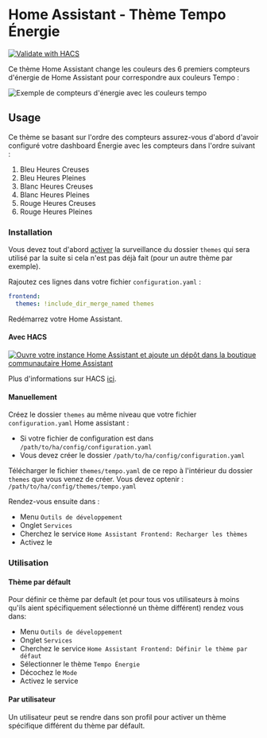 # Home Assistant - Thème Tempo Énergie

[![Validate with HACS](https://github.com/hekmon/hatempotheme/actions/workflows/hacs.yaml/badge.svg)](https://github.com/hekmon/hatempotheme/actions/workflows/hacs.yaml)

Ce thème Home Assistant change les couleurs des 6 premiers compteurs d'énergie de Home Assistant pour correspondre aux couleurs Tempo :

![Exemple de compteurs d'énergie avec les couleurs tempo](https://github.com/hekmon/hatempotheme/raw/v1.0.0/res/tempo_energy.png)

## Usage

Ce thème se basant sur l'ordre des compteurs assurez-vous d'abord d'avoir configuré votre dashboard Énergie avec les compteurs dans l'ordre suivant :

 1. Bleu Heures Creuses
 2. Bleu Heures Pleines
 3. Blanc Heures Creuses
 4. Blanc Heures Pleines
 5. Rouge Heures Creuses
 6. Rouge Heures Pleines

### Installation

Vous devez tout d'abord [activer](https://hacs.xyz/docs/categories/themes/) la surveillance du dossier `themes` qui sera utilisé par la suite si cela n'est pas déjà fait (pour un autre thème par exemple).

Rajoutez ces lignes dans votre fichier `configuration.yaml` :

```yaml
frontend:
  themes: !include_dir_merge_named themes
```

Redémarrez votre Home Assistant.

#### Avec HACS

[![Ouvre votre instance Home Assistant et ajoute un dépôt dans la boutique communautaire Home Assistant](https://my.home-assistant.io/badges/hacs_repository.svg)](https://my.home-assistant.io/redirect/hacs_repository/?owner=hekmon&repository=hatempotheme&category=theme)

Plus d'informations sur HACS [ici](https://hacs.xyz/).

#### Manuellement

Créez le dossier `themes` au même niveau que votre fichier `configuration.yaml` Home assistant :

 * Si votre fichier de configuration est dans `/path/to/ha/config/configuration.yaml`
 * Vous devez créer le dossier `/path/to/ha/config/configuration.yaml`

Télécharger le fichier `themes/tempo.yaml` de ce repo à l'intérieur du dossier `themes` que vous venez de créer. Vous devez optenir : `/path/to/ha/config/themes/tempo.yaml`

Rendez-vous ensuite dans :
 * Menu `Outils de développement`
 * Onglet `Services`
 * Cherchez le service `Home Assistant Frontend: Recharger les thèmes`
 * Activez le

### Utilisation

#### Thème par défault

Pour définir ce thème par default (et pour tous vos utilisateurs à moins qu'ils aient spécifiquement sélectionné un thème différent) rendez vous dans:
 * Menu `Outils de développement`
 * Onglet `Services`
 * Cherchez le service `Home Assistant Frontend: Définir le thème par défaut`
 * Sélectionner le thème `Tempo Énergie`
 * Décochez le `Mode`
 * Activez le service

#### Par utilisateur

Un utilisateur peut se rendre dans son profil pour activer un thème spécifique différent du thème par défault.
